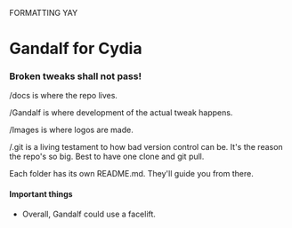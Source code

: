 FORMATTING YAY

# Gandalf for Cydia

### Broken tweaks shall not pass!

/docs is where the repo lives.

/Gandalf is where development of the actual tweak happens.

/Images is where logos are made.

/.git is a living testament to how bad version control can be. It's the reason the repo's so big. Best to have one clone and git pull.

Each folder has its own README.md. They'll guide you from there.

#### Important things

- Overall, Gandalf could use a facelift. 